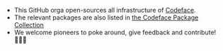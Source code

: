 * This GitHub orga open-sources all infrastructure of [Codeface](https://codeface.io).
* The relevant packages are also listed in [the Codeface Package Collection](https://swiftpackageindex.com/codeface-io/collection.json)
* We welcome pioneers to poke around, give feedback and contribute! 👩🏻‍🚀
